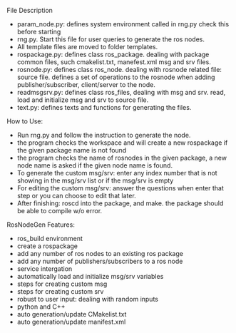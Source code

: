 File Description
- param_node.py: defines system environment called in rng.py check this before starting
- rng.py. Start this file for user queries to generate the ros nodes.
- All template files are moved to folder templates.
- rospackage.py: defines class ros_package. dealing with package common files, such cmakelist.txt, manefest.xml msg and srv files.
- rosnode.py: defines class ros_node. dealing with rosnode related file: source file. defines a set of operations to the rosnode when adding publisher/subscriber, client/server to the node.
- readmsgsrv.py: defines class ros_files, dealing with msg and srv. read, load and initialize msg and srv to source file.
- text.py: defines texts and functions for generating the files. 

How to Use:
- Run rng.py and follow the instruction to generate the node.
- the program checks the workspace and will create a new rospackage if the given package name is not found
- the program checks the name of rosnodes in the given package, a new node name is asked if the given node name is found.
- To generate the custom msg/srv: enter any index number that is not showing in the msg/srv list or if the msg/srv is empty
- For editing the custom msg/srv: answer the questions when enter that step or you can choose to edit that later.
- After finishing: roscd into the package, and make. the package should be able to compile w/o error.


RosNodeGen
Features:
- ros_build environment
- create a rospackage
- add any number of ros nodes to an existing ros package
- add any number of publishers/subscribers to a ros node
- service intergation
- automatically load and initialize msg/srv variables
- steps for creating custom msg
- steps for creating custom srv
- robust to user input: dealing with random inputs
- python and C++ 
- auto generation/update CMakelist.txt
- auto generation/update manifest.xml
